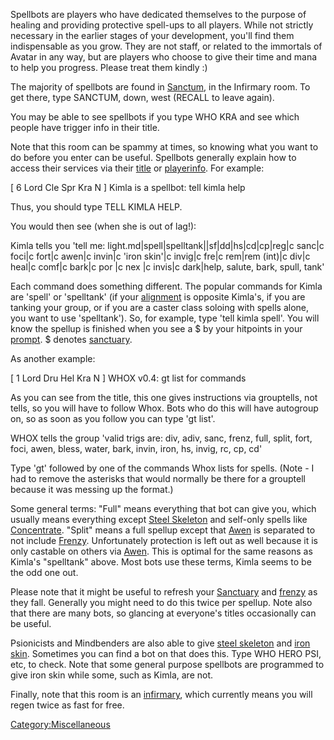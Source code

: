 Spellbots are players who have dedicated themselves to the purpose of
healing and providing protective spell-ups to all players. While not
strictly necessary in the earlier stages of your development, you'll
find them indispensable as you grow. They are not staff, or related to
the immortals of Avatar in any way, but are players who choose to give
their time and mana to help you progress. Please treat them kindly :)

The majority of spellbots are found in [Sanctum](Sanctum "wikilink"), in
the Infirmary room. To get there, type SANCTUM, down, west (RECALL to
leave again).

You may be able to see spellbots if you type WHO KRA and see which
people have trigger info in their title.

Note that this room can be spammy at times, so knowing what you want to
do before you enter can be useful. Spellbots generally explain how to
access their services via their [title](title "wikilink") or
[playerinfo](playerinfo "wikilink"). For example:

\[ 6 Lord Cle Spr Kra N \] Kimla is a spellbot: tell kimla help

Thus, you should type TELL KIMLA HELP.

You would then see (when she is out of lag!):

Kimla tells you 'tell me:
light.md\|spell\|spelltank\|\|sf\|dd\|hs\|cd\|cp\|reg\|c sanc\|c foci\|c
fort\|c awen\|c invin\|c 'iron skin'\|c invig\|c fre\|c rem\|rem
(int)\|c div\|c heal\|c comf\|c bark\|c por <mob>\|c nex <mob>\|c
invis\|c dark\|help, salute, bark, spull, tank'

Each command does something different. The popular commands for Kimla
are 'spell' or 'spelltank' (if your [alignment](alignment "wikilink") is
opposite Kimla's, if you are tanking your group, or if you are a caster
class soloing with spells alone, you want to use 'spelltank'). So, for
example, type 'tell kimla spell'. You will know the spellup is finished
when you see a $ by your hitpoints in your [prompt](prompt "wikilink").
$ denotes [sanctuary](sanctuary "wikilink").

As another example:

\[ 1 Lord Dru Hel Kra N \] WHOX v0.4: gt list for commands

As you can see from the title, this one gives instructions via
grouptells, not tells, so you will have to follow Whox. Bots who do this
will have autogroup on, so as soon as you follow you can type 'gt list'.

WHOX tells the group 'valid trigs are: div, adiv, sanc, frenz, full,
split, fort, foci, awen, bless, water, bark, invin, iron, hs, invig, rc,
cp, cd'

Type 'gt' followed by one of the commands Whox lists for spells. (Note -
I had to remove the asterisks that would normally be there for a
grouptell because it was messing up the format.)

Some general terms: "Full" means everything that bot can give you, which
usually means everything except [Steel
Skeleton](Steel_Skeleton "wikilink") and self-only spells like
[Concentrate](Concentrate "wikilink"). "Split" means a full spellup
except that [Awen](Awen "wikilink") is separated to not include
[Frenzy](Frenzy "wikilink"). Unfortunately protection is left out as
well because it is only castable on others via [Awen](Awen "wikilink").
This is optimal for the same reasons as Kimla's "spelltank" above. Most
bots use these terms, Kimla seems to be the odd one out.

Please note that it might be useful to refresh your
[Sanctuary](Sanctuary "wikilink") and [frenzy](frenzy "wikilink") as
they fall. Generally you might need to do this twice per spellup. Note
also that there are many bots, so glancing at everyone's titles
occasionally can be useful.

Psionicists and Mindbenders are also able to give [steel
skeleton](Steel_Skeleton.md "wikilink") and [iron
skin](Iron_Skin.md "wikilink"). Sometimes you can find a bot on that
does this. Type WHO HERO PSI, etc, to check. Note that some general
purpose spellbots are programmed to give iron skin while some, such as
Kimla, are not.

Finally, note that this room is an
[infirmary](:Category:_Infirmaries.md "wikilink"), which currently means
you will regen twice as fast for free.

[Category:Miscellaneous](Category:Miscellaneous "wikilink")
